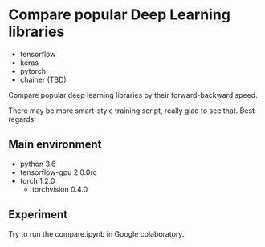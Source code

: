 # Compare popular Deep Learning libraries
- tensorflow
- keras
- pytorch
- chainer (TBD)

Compare popular deep learning libraries by their forward-backward speed.

There may be more smart-style training script, really glad to see that. Best regards!

## Main environment
- python 3.6
- tensorflow-gpu 2.0.0rc
- torch 1.2.0
  - torchvision 0.4.0
  
## Experiment
Try to run the compare.ipynb in Google colaboratory.
